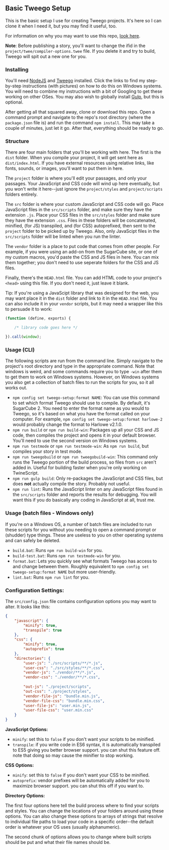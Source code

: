 ## Basic Tweego Setup

This is the basic setup I use for creating Tweego projects.  It's here so I can clone it when I need it, but you may find it useful, too.

For information on why you may want to use this repo, [look here](docs/why-use-this.md).

**Note**: Before publishing a story, you'll want to change the ifid in the `project/twee/compiler-options.twee` file.  If you delete it and try to build, Tweego will spit out a new one for you.

### Installing

You'll need [NodeJS](docs/installing-node.md) and [Tweego](docs/installing-tweego.md) installed.  Click the links to find my step-by-step instructions (with pictures) on how to do this on Windows systems.  You will need to combine my instructions with a bit of Googling to get these working on other OSes.  You may also wish to globally install [Gulp](docs/installing-gulp.md), but this is optional.

After getting all that squared away, clone or download this repo.  Open a command prompt and navigate to the repo's root directory (where the `package.json` file is) and run the command `npm install`.  This may take a couple of minutes, just let it go.  After that, everything should be ready to go.

### Structure

There are four main folders that you'll be working with here.  The first is the `dist` folder.  When you compile your project, it will get sent here as `dist/index.html`.  If you have external resources using relative links, like fonts, sounds, or images, you'll want to put them in here.

The `project` folder is where you'll edit your passages, and only your passages.  Your JavaScript and CSS code will wind up here eventually, but you won't write it here--just ignore the `project/styles` and `project/scripts` folders entirely.

The `src` folder is where your custom JavaScript and CSS code will go.  Place JavaScript files in the `src/scripts` folder, and make sure they have the extension `.js`.  Place your CSS files in the `src/styles` folder and make sure they have the extension `.css`.  Files in these folders will be concatenated, minified, (for JS) transpiled, and (for CSS) autoprefixed, then sent to the `project` folder to be picked up by Tweego.  Also, only JavaScipt files in the `src/scripts` folder will be linted when you run the linter.

The `vendor` folder is a place to put code that comes from other people.  For example, if you were using an add-on from the SugarCube site, or one of my custom macros, you'd paste the CSS and JS files in here.  You can mix them together; you don't need to use seperate folders for the CSS and JS files.

Finally, there's the `HEAD.html` file.  You can add HTML code to your project's `<head>` using this file.  If you don't need it, just leave it blank.

Tip: If you're using a JavaScipt library that was designed for the web, you may want place it in the `dist` folder and link to it in the `HEAD.html` file.  You can also include it in your `vendor` scripts, but it may need a wrapper like this to persuade it to work:

```javascript
(function (define, exports) {

    /* library code goes here */

}).call(window);
```

### Usage (CLI)

The following scripts are run from the command line.  Simply navigate to the project's root directory and type in the appropriate command.  Note that windows is weird, and some commands require you to type `-win` after them to get them to work on Windows systems.  However, on Windows systems you also get a collection of batch files to run the scripts for you, so it all works out.

* `npm config set tweego-setup:format NAME`: You can use this command to set which format Tweego should use to compile.  By default, it's SugarCube 2.  You need to enter the format name as you would to Tweego, so it's based on what you have the format called on your computer.  For example, `npm config set tweego-setup:format harlowe-2` would probably change the format to Harlowe v2.1.0.
* `npm run build` or `npm run build-win`: Packages up all your CSS and JS code, then compiles the project and opens it in your default browser.  You'll need to use the second version on Windows systems.
* `npm run testmode` or `npm run testmode-win`: As `npm run build`, but compiles your story in test mode.
* `npm run tweegobuild` or `npm run tweegobuild-win`: This command only runs the Tweego portion of the build process, so files from `src` aren't added in.  Useful for building faster when you're only working on TwineScript.
* `npm run gulp build`: Only re-packages the JavaScript and CSS files, but does **not** actually compile the story.  Probably not useful.
* `npm run lint`: Runs the JavaScript linter on any JavaScript files found in the `src/scripts` folder and reports the results for debugging.  You will want this if you do basically any coding in JavaScript at all, trust me.

### Usage (batch files - Windows only)

If you're on a Windows OS, a number of batch files are included to run these scripts for you without you needing to open a command prompt or (shudder) type things.  These are useless to you on other operating systems and can safely be deleted.

* `build.bat`: Runs `npm run build-win` for you.
* `build-test.bat`: Runs `npm run testmode-win` for you.
* `format.bat`: Lets you quickly see what formats Tweego has access to and change between them.  Roughly equivalent to `npm config set tweego-setup:format NAME` but more user-friendly.
* `lint.bat`: Runs `npm run lint` for you.

### Configuration Settings:

The `src/config.json` file contains configuration options you may want to alter.  It looks like this:

```json
{
    "javascript": {
        "minify": true,
        "transpile": true
    },
    "css": {
        "minify": true,
        "autoprefix": true
    },
    "directories": {
        "user-js": "./src/scripts/**/*.js",
        "user-css": "./src/styles/**/*.css",
        "vendor-js": "./vendor/**/*.js",
        "vendor-css": "./vendor/**/*.css",
        
        "out-js": "./project/scripts",
        "out-css": "./project/styles",
        "vendor-file-js": "bundle.min.js",
        "vendor-file-css": "bundle.min.css",
        "user-file-js": "user.min.js",
        "user-file-css": "user.min.css"
    }
}
```

**JavaScript Options:**

* `minify`: set this to `false` if you don't want your scripts to be minified.
* `transpile`: if you write code in ES6 syntax, it is automatically transpiled to ES5 giving you better browser support.  you can shut this feature off.  note that doing so may cause the minifier to stop working.

**CSS Options:**

* `minify`: set this to `false` if you don't want your CSS to be minified.
* `autoprefix`: vendor prefixes will be automatically added for you to maximize browser support.  you can shut this off if you want to.

**Directory Options:**

The first four options here tell the build process where to find your scripts and styles.  You can change the locations of your folders around using these options.  You can also change these options to arrays of strings that resolve to individual file paths to load your code in a specific order--the default order is whatever your OS uses (usually alphanumeric).

The second chunk of options allows you to change where built scripts should be put and what their file names should be.